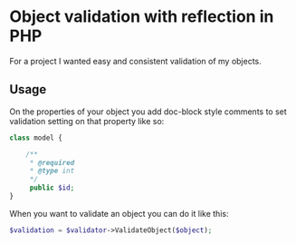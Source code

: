 # Object validation with reflection in PHP

For a project I wanted easy and consistent validation of my objects.

## Usage

On the properties of your object you add doc-block style comments to
set validation setting on that property like so:

```php
class model {

	/**
	 * @required
	 * @type int
	 */
	 public $id;
}
```

When you want to validate an object you can do it like this:

```php
$validation = $validator->ValidateObject($object);
```
